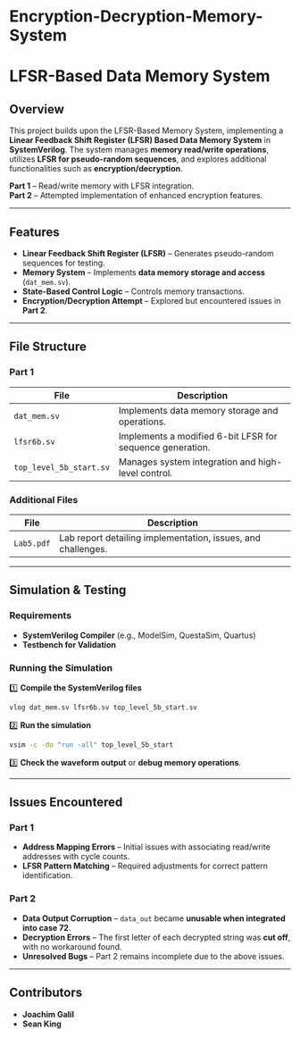 # Encryption-Decryption-Memory-System

#  LFSR-Based Data Memory System

##  Overview  
This project builds upon the LFSR-Based Memory System, implementing a **Linear Feedback Shift Register (LFSR) Based Data Memory System** in **SystemVerilog**. The system manages **memory read/write operations**, utilizes **LFSR for pseudo-random sequences**, and explores additional functionalities such as **encryption/decryption**.

 **Part 1** – Read/write memory with LFSR integration.  
 **Part 2** – Attempted implementation of enhanced encryption features.  

---

##  Features  
- **Linear Feedback Shift Register (LFSR)** – Generates pseudo-random sequences for testing.  
- **Memory System** – Implements **data memory storage and access** (`dat_mem.sv`).  
- **State-Based Control Logic** – Controls memory transactions.  
- **Encryption/Decryption Attempt** – Explored but encountered issues in **Part 2**.  

---

##  File Structure  

### **Part 1**  
| File | Description |  
|------|------------|  
| `dat_mem.sv` | Implements data memory storage and operations. |  
| `lfsr6b.sv` | Implements a modified 6-bit LFSR for sequence generation. |  
| `top_level_5b_start.sv` | Manages system integration and high-level control. |  

### **Additional Files**  
| File | Description |  
|------|------------|  
| `Lab5.pdf` | Lab report detailing implementation, issues, and challenges. |  

---

##  Simulation & Testing  
### **Requirements**  
- **SystemVerilog Compiler** (e.g., ModelSim, QuestaSim, Quartus)  
- **Testbench for Validation**  

### **Running the Simulation**  
1️⃣ **Compile the SystemVerilog files**  
```sh
vlog dat_mem.sv lfsr6b.sv top_level_5b_start.sv
```  
2️⃣ **Run the simulation**  
```sh
vsim -c -do "run -all" top_level_5b_start
```  
3️⃣ **Check the waveform output** or **debug memory operations**.  

---

##  Issues Encountered  
### **Part 1**  
- **Address Mapping Errors** – Initial issues with associating read/write addresses with cycle counts.  
- **LFSR Pattern Matching** – Required adjustments for correct pattern identification.  

### **Part 2**  
- **Data Output Corruption** – `data_out` became **unusable when integrated into case 72**.  
- **Decryption Errors** – The first letter of each decrypted string was **cut off**, with no workaround found.  
- **Unresolved Bugs** – Part 2 remains incomplete due to the above issues.  

---

##  Contributors  
- **Joachim Galil**  
- **Sean King** 
